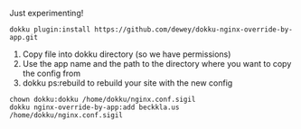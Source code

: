 Just experimenting!

```
dokku plugin:install https://github.com/dewey/dokku-nginx-override-by-app.git
```

1) Copy file into dokku directory (so we have permissions)
2) Use the app name and the path to the directory where you want to copy the config from
3) dokku ps:rebuild <app> to rebuild your site with the new config

```
chown dokku:dokku /home/dokku/nginx.conf.sigil
dokku nginx-override-by-app:add beckkla.us /home/dokku/nginx.conf.sigil
```
